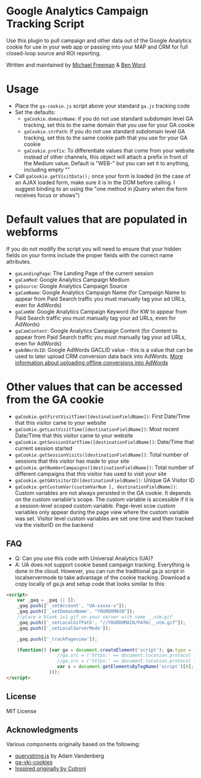 # Google Analytics Campaign Tracking Script

Use this plugin to pull campaign and other data out of the Google Analytics cookie for use in your web app or passing into your MAP and CRM for full closed-loop source and ROI reporting.

Written and maintained by [Michael Freeman](https://twitter.com/spanishgringo) & [Ben Word](https://twitter.com/retlehs).

# Usage

* Place the `ga-cookie.js` script above your standard `ga.js` tracking code
* Set the defaults:
  * `gaCookie.domainName`: if you do not use standard subdomain level GA tracking, set this to the same domain that you use for your GA cookie
  * `gaCookie.strPath`: if you do not use standard subdomain level GA tracking, set this to the same cookie path that you use for your GA cookie
  * `gaCookie.prefix`: To differentiate values that come from your website instead of other channels, this object will attach a prefix in front of the Medium value. Default is "WEB-" but you can set it to anything, including empty ""
* Call `gaCookie.getVisitData();` once your form is loaded (in the case of an AJAX loaded form, make sure it is in the DOM before calling. I suggest binding to an using the "one method in jQuery when the form receives focus or shows")

# Default values that are populated in webforms
If you do not modify the script you will need to ensure that your hidden fields on your forms include the proper fields with the correct name attributes.
  * `gaLandingPage`: The Landing Page of the current session
  * `gaCamMed`: Google Analytics Campaign Medium
  * `gaSource`: Google Analytics Campaign Source
  * `gaCamName`: Google Analytics Campaign Name (for Campaign Name to appear from Paid Search traffic you must manually tag your ad URLs, even for AdWords)
  * `gaCamKW`: Google Analytics Campaign Keyword (for KW to appear from Paid Search traffic you must manually tag your ad URLs, even for AdWords)
  * `gaCamContent`: Google Analytics Campaign Content (for Content to appear from Paid Search traffic you must manually tag your ad URLs, even for AdWords)
  * `gaAdWordsID`: Google AdWords GACLID value - this is a value that can be used to later upload CRM conversion data back into AdWords. [More information about uploading offline conversions into AdWords](https://support.google.com/adwords/answer/2998031)

# Other values that can be accessed from the GA cookie
  * `gaCookie.getFirstVisitTime([destinationFieldName])`: First Date/Time that this visitor came to your website
  * `gaCookie.getLastVisitTime([destinationFieldName])`: Most recent Date/Time that this visitor came to your website
  * `gaCookie.getSessionStartTime([destinationFieldName])`: Date/Time that current session started
  * `gaCookie.getSessionVisits([destinationFieldName])`: Total number of sessions that this visitor has made to your site
  * `gaCookie.getNumberCampaigns([destinationFieldName])`: Total number of different campaigns that this visitor has used to visit your site
  * `gaCookie.getGAVisitorID([destinationFieldName])`: Unique GA Visitor ID
  * `gaCookie.getCustomVar(customVarNum [, destinationFieldName])`: Custom variables are not always persisted in the GA cookie. It depends on the custom variable's scope. The custom variable is accessible if it is a session-level scoped custom variable.  Page-level scoe custom variables only appear during the page view where the custom variable was set. Visitor level custom variables are set one time and then tracked via the visitorID on the backend

## FAQ
* Q: Can you use this code with Universal Analytics (UA)?
* A: UA does not support cookie based campaign tracking. Everything is done in the cloud.  However, you can run the traditional ga.js script in localservermode to take advantage of the cookie tracking.  Download a copy locally of ga.js and setup code that looks similar to this:
```html
<script>    
    var _gaq = _gaq || [];
    _gaq.push(['_setAccount', "UA-xxxxx-x"]);
    _gaq.push(['_setDomainName', "YOURDOMAIN"]);
    //place a blank 1x1 gif on your server with name __utm.gif
    _gaq.push(['_setLocalGifPath', "//YOURDOMAIN/PATH/__utm.gif"]);
    _gaq.push(['_setLocalServerMode']);

    _gaq.push(['_trackPageview']);

    (function() {var ga = document.createElement('script'); ga.type = 'text/javascript'; ga.async = true;
                   //ga.src = ('https:' == document.location.protocol ? 'https://' : 'http://') + 'stats.g.doubleclick.net/dc.js';
                   //ga.src = ('https:' == document.location.protocol ? 'https://' : 'http://') + 'YOURDOMAIN/PATH/ga.js';
                   var s = document.getElementsByTagName('script')[0]; s.parentNode.insertBefore(ga, s);}
                )();
</script>
```


## License

MIT License

## Acknowledgments

Various components originally based on the following:

* [querystring.js](http://adamv.com/dev/javascript/querystring) by Adam Vandenberg
* [ga-vki-cookies](https://code.google.com/p/ga-vki-cookies/source/browse/trunk/gaVKICookies.js?r=18)
* [Inspired originally by Cutroni](http://cutroni.com/blog/2007/10/29/integrating-google-analytics-with-a-crm/)
